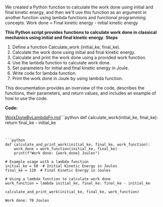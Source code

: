 We created a Python function to calculate the work done using initial and final kinetic energy, and then we'll use this function as an argument in another function using lambda functions and functional programming concepts.
Work done = Final kinetic energy - initial kinetic energy

**This Python script provides functions to calculate work done in classical mechanics using initial and final kinetic energy**.
**Steps**

1) Define a function Calculate_work (initial_ke, final_ke).
2) Calculate the work done using initial and final kinetic energy.
3) Calculate and print the work done using a provided work function.
4) Use the lambda function to calculate work done.
5) Set parameters for initial and final kinetic energy in Joule.
6) Write code for lambda function.
7) Print the work done in Joule by using lambda function.

This documentation provides an overview of the code, describes the functions, their parameters, and return values, and includes an example of how to use the code.

__Code:__




[WorkDoneByLambdaFn.md](https://github.com/sharmistharanit/23-Homework3G4/files/12794686/WorkDoneByLambdaFn.md)```python
def calculate_work(initial_ke, final_ke):
    return final_ke - initial_ke
```


```python
def calculate_and_print_work(initial_ke, final_ke, work_function):
    work_done = work_function(initial_ke, final_ke)
    print(f"Work done: {work_done} Joules")

# Example usage with a lambda function
initial_ke = 50  # Initial Kinetic Energy in Joules
final_ke = 120  # Final Kinetic Energy in Joules

# Using a lambda function to calculate work done
work_function = lambda initial_ke, final_ke: final_ke - initial_ke

calculate_and_print_work(initial_ke, final_ke, work_function)
```

    Work done: 70 Joules



```python

```

